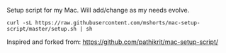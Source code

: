 Setup script for my Mac.  Will add/change as my needs evolve.

```shell
curl -sL https://raw.githubusercontent.com/mshorts/mac-setup-script/master/setup.sh | sh
```
Inspired and forked from:  https://github.com/pathikrit/mac-setup-script/
